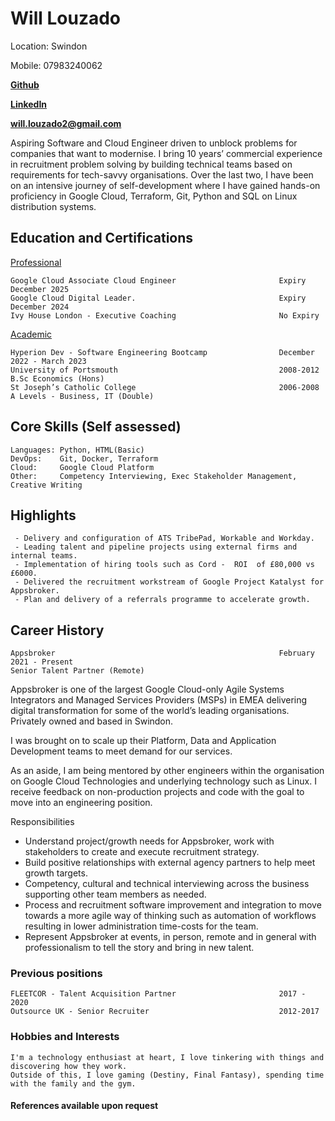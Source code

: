 # Will Louzado
Location:	Swindon

Mobile:	07983240062

[**Github**](https://github.com/kirito-wl)

[**LinkedIn**](https://www.linkedin.com/in/wlouzado/)

[**will.louzado2@gmail.com**](mailto:will.louzado2@gmail.com)

Aspiring Software and Cloud Engineer driven to unblock problems for companies that want to modernise. I bring 10 years’ commercial experience in recruitment problem solving by building technical teams based on requirements for tech-savvy organisations. Over the last two, I have been on an intensive journey of self-development where I have gained hands-on proficiency in Google Cloud, Terraform, Git, Python and SQL on Linux distribution systems.

## Education and Certifications

<ins>Professional<ins/> 

	Google Cloud Associate Cloud Engineer						Expiry December 2025
	Google Cloud Digital Leader.         						Expiry December 2024
	Ivy House London - Executive Coaching						No Expiry

<ins>Academic<ins/>

	Hyperion Dev - Software Engineering Bootcamp				December 2022 - March 2023
	University of Portsmouth									2008-2012
	B.Sc Economics (Hons)
	St Joseph’s Catholic College								2006-2008
	A Levels - Business, IT (Double)

## Core Skills (Self assessed)

	Languages: Python, HTML(Basic)
	DevOps:    Git, Docker, Terraform
	Cloud:     Google Cloud Platform
	Other:     Competency Interviewing, Exec Stakeholder Management, Creative Writing

## Highlights

	

	 - Delivery and configuration of ATS TribePad, Workable and Workday.
	 - Leading talent and pipeline projects using external firms and internal teams.
	 - Implementation of hiring tools such as Cord -  ROI  of £80,000 vs £6000.
	 - Delivered the recruitment workstream of Google Project Katalyst for Appsbroker.
	 - Plan and delivery of a referrals programme to accelerate growth.

## Career History

	Appsbroker													February 2021 - Present
	Senior Talent Partner (Remote)

Appsbroker is one of the largest Google Cloud-only Agile Systems Integrators and Managed Services Providers (MSPs) in EMEA delivering digital transformation for some of the world’s leading organisations. Privately owned and based in Swindon.

I was brought on to scale up their Platform, Data and Application Development teams to meet demand for our services.

As an aside, I am being mentored by other engineers within the organisation on Google Cloud Technologies and underlying technology such as Linux. I receive feedback on non-production projects and code with the goal to move into an engineering position.

Responsibilities

- Understand project/growth needs for Appsbroker, work with stakeholders to create and execute recruitment strategy.
- Build positive relationships with external agency partners to help meet growth targets.
- Competency, cultural and technical interviewing across the business supporting other team members as needed.
- Process and recruitment software improvement and integration to move towards a more agile way of thinking such as automation of workflows resulting in lower administration time-costs for the team.
- Represent Appsbroker at events, in person, remote and in general with professionalism to tell the story and bring in new talent.

### Previous positions

	FLEETCOR - Talent Acquisition Partner						2017 - 2020
	Outsource UK - Senior Recruiter								2012-2017

### Hobbies and Interests

	I'm a technology enthusiast at heart, I love tinkering with things and discovering how they work. 
	Outside of this, I love gaming (Destiny, Final Fantasy), spending time with the family and the gym.

#### References available upon request
